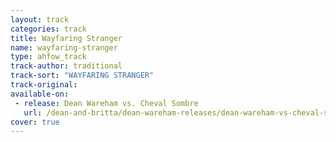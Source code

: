 ```yaml
---
layout: track
categories: track
title: Wayfaring Stranger
name: wayfaring-stranger
type: ahfow_track
track-author: traditional
track-sort: "WAYFARING STRANGER"
track-original:
available-on:
 - release: Dean Wareham vs. Cheval Sombre
   url: /dean-and-britta/dean-wareham-releases/dean-wareham-vs-cheval-sombre/
cover: true
---
```

